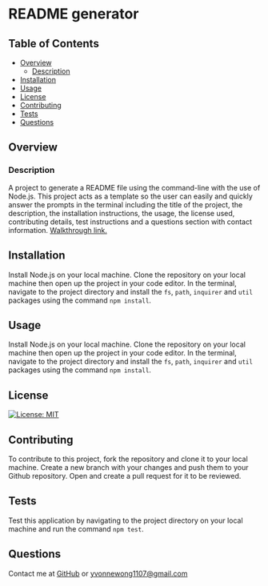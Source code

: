 
# README generator

## Table of Contents

- [Overview](#overview)
  - [Description](#description)
- [Installation](#installation)
- [Usage](#usage)
- [License](#license)
- [Contributing](#contributing)
- [Tests](#tests)
- [Questions](#questions)

## Overview

### Description
A project to generate a README file using the command-line with the use of Node.js. This project acts as a template so the user can easily and quickly answer the prompts in the terminal including the title of the project, the description, the installation instructions, the usage, the license used, contributing details, test instructions and a questions section with contact information. [Walkthrough link.](https://watch.screencastify.com/v/cZIFqrU7U9S4Grkbpc6A)

## Installation
Install Node.js on your local machine. Clone the repository on your local machine then open up the project in your code editor. In the terminal, navigate to the project directory and install the `fs`, `path`, `inquirer` and `util` packages using the command `npm install`.

## Usage
Install Node.js on your local machine. Clone the repository on your local machine then open up the project in your code editor. In the terminal, navigate to the project directory and install the `fs`, `path`, `inquirer` and `util` packages using the command `npm install`.

## License
[![License: MIT](https://img.shields.io/badge/License-MIT-yellow.svg)](https://opensource.org/licenses/MIT)

## Contributing
To contribute to this project, fork the repository and clone it to your local machine. Create a new branch with your changes and push them to your Github repository. Open and create a pull request for it to be reviewed.

## Tests
Test this application by navigating to the project directory on your local machine and run the command `npm test`.

## Questions
Contact me at [GitHub](https://github.com/yvonne0711) or [yvonnewong1107@gmail.com](mailto:yvonnewong1107@gmail.com)
